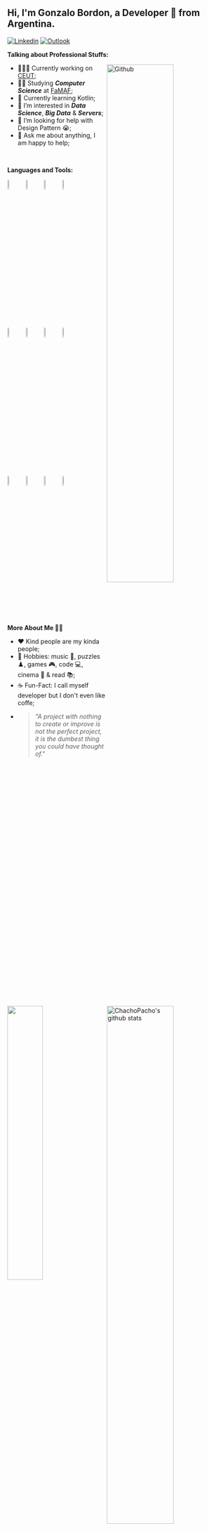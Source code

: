 <!-- Your title -->
## Hi, I'm Gonzalo Bordon, a Developer 🚀 from Argentina.

[![Linkedin](https://img.shields.io/badge/-LinkedIn-blue?style=flat&logo=Linkedin&logoColor=white)](https://www.linkedin.com/in/gonzalobordon02/)
[![Outlook](https://img.shields.io/badge/-Outlook-0078D4?style=flat&logo=Microsoft-Outlook&logoColor=white)](mailto:bordonnet@hotmail.com)

**Talking about Professional Stuffs:**

<img width="55%" align="right" alt="Github" src="https://raw.githubusercontent.com/onimur/.github/master/.resources/git-header.svg" />


- 👨🏽‍💻 Currently working on [CEUT](https://github.com/jjsanmartino03/ceut);
- 🧑‍🎓 Studying ___Computer Science___ at [FaMAF](https://www.famaf.unc.edu.ar/);
- 🌱 Currently learning Kotlin; 
- 🔭 I’m interested in ___Data Science___, ___Big Data___ & ___Servers___;
- 🤔 I’m looking for help with Design Pattern 😭;
- 💬 Ask me about anything, I am happy to help;

&nbsp;

**Languages and Tools:** 

<p>
  <a href="https://github.com/ChachoPacho">
    <img width="55%" align="right" alt="ChachoPacho's github stats" src="https://github-readme-stats.vercel.app/api?username=ChachoPacho&show_icons=true&hide_border=true" />
  </a>
  
  <code><img width="7.5%" src="https://cdn.jsdelivr.net/gh/devicons/devicon/icons/javascript/javascript-original.svg"/></code>
  <code><img width="7.5%" src="https://cdn.jsdelivr.net/gh/devicons/devicon/icons/html5/html5-original.svg"/></code>
  <code><img width="7.5%" src="https://cdn.jsdelivr.net/gh/devicons/devicon/icons/css3/css3-original.svg"/></code>
  <code><img width="7.5%" src="https://cdn.jsdelivr.net/gh/devicons/devicon/icons/typescript/typescript-original.svg"/></code>
  
  <br />

  <code><img width="7.5%" src="https://cdn.jsdelivr.net/gh/devicons/devicon/icons/nodejs/nodejs-original-wordmark.svg"/></code>
  <code><img width="7.5%" src="https://cdn.jsdelivr.net/gh/devicons/devicon/icons/nestjs/nestjs-plain-wordmark.svg" /></code>
  <code><img width="7.5%" src="https://cdn.jsdelivr.net/gh/devicons/devicon/icons/postgresql/postgresql-plain-wordmark.svg" /></code>
  <code><img width="7.5%" src="https://cdn.jsdelivr.net/gh/devicons/devicon/icons/mysql/mysql-original-wordmark.svg" /></code>

  <br />
  
  <code><img width="7.5%" src="https://cdn.jsdelivr.net/gh/devicons/devicon/icons/linux/linux-original.svg" /></code>
  <code><img width="7.5%" src="https://cdn.jsdelivr.net/gh/devicons/devicon/icons/bash/bash-original.svg" /></code>
  <code><img width="7.5%" src="https://cdn.jsdelivr.net/gh/devicons/devicon/icons/python/python-original-wordmark.svg" /></code>
  <code><img width="7.5%" src="https://cdn.jsdelivr.net/gh/devicons/devicon/icons/docker/docker-original-wordmark.svg" /></code>
  
  <br />

</p>

<p>
  <img width="40%" align="left" src='https://user-images.githubusercontent.com/5713670/87202985-820dcb80-c2b6-11ea-9f56-7ec461c497c3.gif'>
  <strong>More About Me 🙇‍♂️</strong>
</p>

- ♥️ Kind people are my kinda people;
- 🌟 Hobbies: music 🎵, puzzles ♟️, games 🎮, code 💻, cinema 🎦 & read 📚;
- ☕ Fun-Fact: I call myself developer but I don't even like coffe;
- >*"A project with nothing to create or improve is not the perfect project, it is the dumbest thing you could have thought of."*
